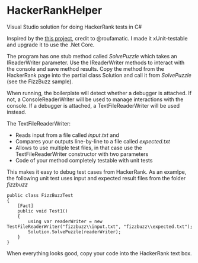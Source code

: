 # HackerRankHelper
Visual Studio solution for doing HackerRank tests in C#

Inspired by the [this project](https://github.com/roufamatic/HackerRankTemplate/), credit to @roufamatic.
I made it xUnit-testable and upgrade it to use the .Net Core.

The program has one stub method called *SolvePuzzle* which takes an IReaderWriter parameter. Use the IReaderWriter methods to interact with the console and save method results. 
Copy the method from the HackerRank page into the partial class Solution and call it from *SolvePuzzle* (see the FizzBuzz sample).

When running, the boilerplate will detect whether a debugger is attached. If not, a ConsoleReaderWriter will be used to manage interactions with the console. If a debugger is attached, a TextFileReaderWriter will be used instead. 

The TextFileReaderWriter:
* Reads input from a file called *input.txt* and
* Compares your outputs line-by-line to a file called *expected.txt*
* Allows to use multiple test files, in that case use the TextFileReaderWriter constructor with two parameters
* Code of your method completely testable with unit tests

This makes it easy to debug test cases from HackerRank.
As an examlpe, the following unit test uses input and expected result files from the folder *fizzbuzz*
 
    public class FizzBuzzTest
    {
        [Fact]
        public void Test1()
        {
            using var readerWriter = new TestFileReaderWriter("fizzbuzz\\input.txt", "fizzbuzz\\expected.txt");
            Solution.SolvePuzzle(readerWriter);
        }
    }

When everything looks good, copy your code into the HackerRank text box. 
